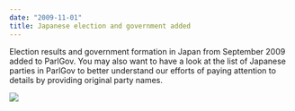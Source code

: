 ```yaml
---
date: "2009-11-01"
title: Japanese election and government added
---
```


Election results and government formation in Japan from September 2009 added to ParlGov. You may also want to have a look at the list of Japanese parties in ParlGov to better understand our efforts of paying attention to details by providing original party names.

![](/images/parliament-germany.jpg)
